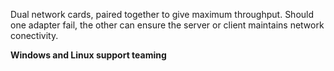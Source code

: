 Dual network cards, paired together to give maximum throughput. Should one adapter fail, the other can ensure the server or client maintains network conectivity.

**Windows and Linux support teaming**